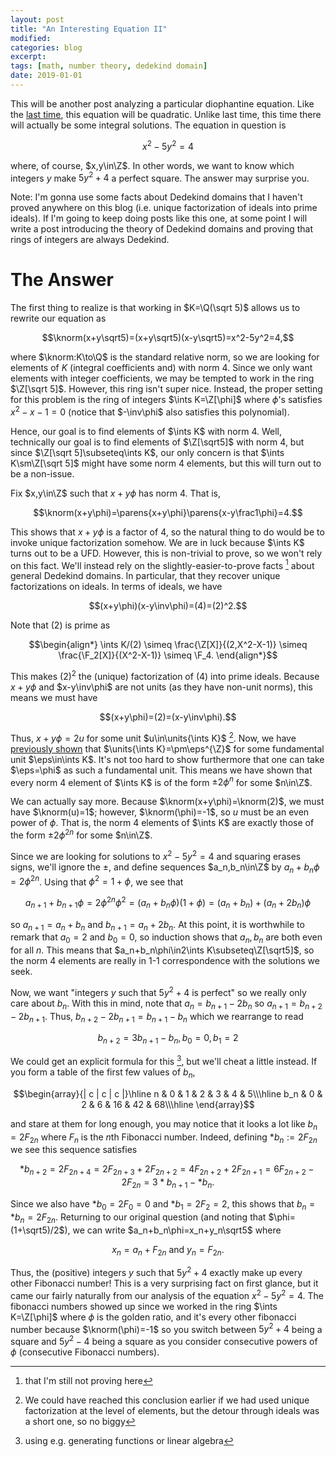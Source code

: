 ```yaml
---
layout: post
title: "An Interesting Equation II"
modified:
categories: blog
excerpt:
tags: [math, number theory, dedekind domain]
date: 2019-01-01
---
```


This will be another post analyzing a particular diophantine equation. Like the [last time](../interesting-equation), this equation will be quadratic. Unlike last time, this time there will actually be some integral solutions. The equation in question is

$$x^2 - 5y^2 = 4$$

where, of course, $x,y\in\Z$. In other words, we want to know which integers $y$ make $5y^2+4$ a perfect square. The answer may surprise you.

Note: I'm gonna use some facts about Dedekind domains that I haven't proved anywhere on this blog (i.e. unique factorization of ideals into prime ideals). If I'm going to keep doing posts like this one, at some point I will write a post introducing the theory of Dedekind domains and proving that rings of integers are always Dedekind.

# The Answer
The first thing to realize is that working in $K=\Q(\sqrt 5)$ allows us to rewrite our equation as

$$\knorm(x+y\sqrt5)=(x+y\sqrt5)(x-y\sqrt5)=x^2-5y^2=4,$$

where $\knorm:K\to\Q$ is the standard relative norm, so we are looking for elements of $K$ (integral coefficients and) with norm $4$. Since we only want elements with integer coefficients, we may be tempted to work in the ring $\Z[\sqrt 5]$. However, this ring isn't super nice. Instead, the proper setting for this problem is the ring of integers $\ints K=\Z[\phi]$ where $\phi$'s satisfies $x^2-x-1=0$ (notice that $-\inv\phi$ also satisfies this polynomial). 

Hence, our goal is to find elements of $\ints K$ with norm $4$. Well, technically our goal is to find elements of $\Z[\sqrt5]$ with norm $4$, but since $\Z[\sqrt 5]\subseteq\ints K$, our only concern is that $\ints K\sm\Z[\sqrt 5]$ might have some norm $4$ elements, but this will turn out to be a non-issue.

Fix $x,y\in\Z$ such that $x+y\phi$ has norm $4$. That is,

$$\knorm(x+y\phi)=\parens{x+y\phi}\parens{x-y\frac1\phi}=4.$$

This shows that $x+y\phi$ is a factor of $4$, so the natural thing to do would be to invoke unique factorization somehow. We are in luck because $\ints K$ turns out to be a UFD. However, this is non-trivial to prove, so we won't rely on this fact. We'll instead rely on the slightly-easier-to-prove facts [^1] about general Dedekind domains. In particular, that they recover unique factorizations on ideals. In terms of ideals, we have

$$(x+y\phi)(x-y\inv\phi)=(4)=(2)^2.$$

Note that $(2)$ is prime as

$$\begin{align*}
    \ints K/(2)
    \simeq \frac{\Z[X]}{(2,X^2-X-1)}
    \simeq \frac{\F_2[X]}{(X^2-X-1)}
    \simeq \F_4.
\end{align*}$$

This makes $(2)^2$ the (unique) factorization of $(4)$ into prime ideals. Because $x+y\phi$ and $x-y\inv\phi$ are not units (as they have non-unit norms), this means we must have

$$(x+y\phi)=(2)=(x-y\inv\phi).$$

Thus, $x+y\phi=2u$ for some unit $u\in\units{\ints K}$ [^2]. Now, we have [previously shown](../solving-pell) that $\units{\ints K}=\pm\eps^{\Z}$ for some fundamental unit $\eps\in\ints K$. It's not too hard to show furthermore that one can take $\eps=\phi$ as such a fundamental unit. This means we have shown that every norm $4$ element of $\ints K$ is of the form $\pm2\phi^n$ for some $n\in\Z$. 

We can actually say more. Because $\knorm(x+y\phi)=\knorm(2)$, we must have $\knorm(u)=1$; however, $\knorm(\phi)=-1$, so $u$ must be an even power of $\phi$. That is, the norm $4$ elements of $\ints K$ are exactly those of the form $\pm2\phi^{2n}$ for some $n\in\Z$.

Since we are looking for solutions to $x^2-5y^2=4$ and squaring erases signs, we'll ignore the $\pm$, and define sequences $a_n,b_n\in\Z$ by $a_n+b_n\phi=2\phi^{2n}$. Using that $\phi^2=1+\phi$, we see that

$$a_{n+1}+b_{n+1}\phi=2\phi^{2n}\phi^2=(a_n+b_n\phi)(1+\phi)=(a_n+b_n)+(a_n+2b_n)\phi$$

so $a_{n+1}=a_n+b_n$ and $b_{n+1}=a_n+2b_n$. At this point, it is worthwhile to remark that $a_0=2$ and $b_0=0$, so induction shows that $a_n,b_n$ are both even for all $n$. This means that $a_n+b_n\phi\in2\ints K\subseteq\Z[\sqrt5]$, so the norm $4$ elements are really in 1-1 correspondence with the solutions we seek. 

Now, we want "integers $y$ such that $5y^2+4$ is perfect" so we really only care about $b_n$. With this in mind, note that $a_n=b_{n+1}-2b_n$ so $a_{n+1}=b_{n+2}-2b_{n+1}$. Thus, $b_{n+2}-2b_{n+1}=b_{n+1}-b_n$ which we rearrange to read

$$b_{n+2} = 3b_{n+1}-b_n,\,b_0=0,\,b_1=2$$

We could get an explicit formula for this [^3], but we'll cheat a little instead. If you form a table of the first few values of $b_n$,

$$\begin{array}{| c | c | c |}\hline
n & 0 & 1 & 2 & 3 & 4 & 5\\\hline
b_n & 0 & 2 & 6 & 16 & 42 & 68\\\hline
\end{array}$$

and stare at them for long enough, you may notice that it looks a lot like $b_n=2F_{2n}$ where $F_n$ is the $n$th Fibonacci number. Indeed, defining $\ast b_n:=2F_{2n}$ we see this sequence satisfies

$$\ast b_{n+2} = 2F_{2n+4} = 2F_{2n+3} + 2F_{2n+2} = 4F_{2n+2} + 2F_{2n+1} = 6F_{2n+2} - 2F_{2n} = 3\ast b_{n+1} - \ast b_n.$$

Since we also have $\ast b_0=2F_0=0$ and $\ast b_1=2F_2=2$, this shows that $b_n=\ast b_n=2F_{2n}$. Returning to our original question (and noting that $\phi=(1+\sqrt5)/2$), we can write $a_n+b_n\phi=x_n+y_n\sqrt5$ where

$$x_n=a_n+F_{2n}\text{ and }y_n=F_{2n}.$$

Thus, the (positive) integers $y$ such that $5y^2+4$ exactly make up every other Fibonacci number! This is a very surprising fact on first glance, but it came our fairly naturally from our analysis of the equation $x^2-5y^2=4$. The fibonacci numbers showed up since we worked in the ring $\ints K=\Z[\phi]$ where $\phi$ is the golden ratio, and it's every other fibonacci number because $\knorm(\phi)=-1$ so you switch between $5y^2+4$ being a square and $5y^2-4$ being a square as you consider consecutive powers of $\phi$ (consecutive Fibonacci numbers).

[^1]: that I'm still not proving here
[^2]: We could have reached this conclusion earlier if we had used unique factorization at the level of elements, but the detour through ideals was a short one, so no biggy
[^3]: using e.g. generating functions or linear algebra
